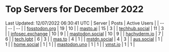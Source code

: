 # Top Servers for December 2022
Last Updated: 12/07/2022 06:30:41 UTC
| Server | Posts | Active Users |
| -- | -- | -- |
| [fosstodon.org](https://fosstodon.org/tags/PowerShell) | 19 | 10 |
| [masto.ai](https://masto.ai/tags/PowerShell) | 15 | 3 |
| [techhub.social](https://techhub.social/tags/PowerShell) | 11 | 3 |
| [infosec.exchange](https://infosec.exchange/tags/PowerShell) | 10 | 9 |
| [mastodon.social](https://mastodon.social/tags/PowerShell) | 10 | 9 |
| [hachyderm.io](https://hachyderm.io/tags/PowerShell) | 7 | 6 |
| [tech.lgbt](https://tech.lgbt/tags/PowerShell) | 6 | 3 |
| [mas.to](https://mas.to/tags/PowerShell) | 4 | 1 |
| [mstdn.social](https://mstdn.social/tags/PowerShell) | 4 | 3 |
| [aus.social](https://aus.social/tags/PowerShell) | 1 | 1 |
| [home.social](https://home.social/tags/PowerShell) | 1 | 1 |
| [mastodon.uno](https://mastodon.uno/tags/PowerShell) | 1 | 1 |
| [vmst.io](https://vmst.io/tags/PowerShell) | 1 | 1 |
